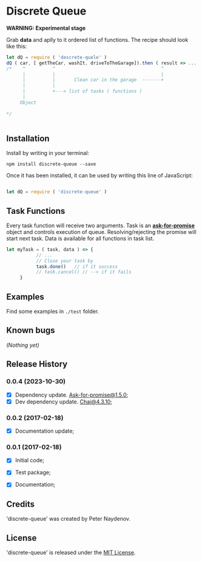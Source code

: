 # Discrete Queue

**WARNING: Experimental stage**

Grab **data** and aplly to it ordered list of functions. The recipe should look like this:

```js
let dQ = require ( 'descrete-quele' )
dQ ( car, [ getTheCar, washIt, driveToTheGarage]).then ( result => .... )
/*    ^          ^                                       ^
      |          |                                       |
      |          |       Clean car in the garage  -------+
      |          |
      |          +---> list of tasks ( functions )
      |
     Object
                     
*/
   
```










## Installation

Install by writing in your terminal:
```
npm install discrete-queue --save
```

Once it has been installed, it can be used by writing this line of JavaScript:
```js

let dQ = require ( 'discrete-queue' )

```




## Task Functions
Every task function will receive two arguments.  Task is an [**ask-for-promise**](https://github.com/PeterNaydenov/ask-for-promise) object and controls execution of queue. Resolving/rejecting the promise will start next task. Data is available for all functions in task list.

```js
let myTask = ( task, data ) => {
           // ...
           // Close your task by 
           task.done()   // if it success
           // task.cancel() // --> if it fails
     }

```



## Examples 

Find some examples in `./test` folder.






## Known bugs
_(Nothing yet)_










## Release History


### 0.0.4 (2023-10-30)
 - [x] Dependency update. Ask-for-promise@1.5.0;
 - [x] Dev dependency update. Chai@4.3.10;

### 0.0.2 (2017-02-18)
 - [x] Documentation update;

### 0.0.1 (2017-02-18)
 
 - [x] Initial code;
 - [x] Test package;
 - [x] Documentation;





## Credits
'discrete-queue' was created by Peter Naydenov.





## License
'discrete-queue' is released under the [MIT License](http://opensource.org/licenses/MIT).




